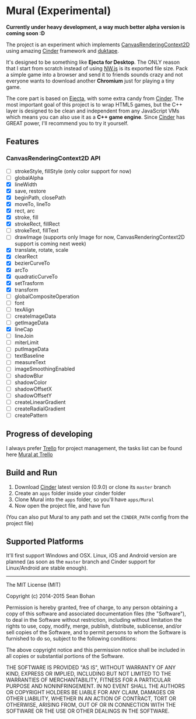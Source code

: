 # Mural (Experimental)

**Currently under heavy development, a way much better alpha version is coming soon :D**

The project is an experiment which implements [CanvasRenderingContext2D][CanvasRenderingContext2D]
using amazing [Cinder][Cinder] framework and [duktape][duktape].

It's designed to be something like __Ejecta for Desktop__.
The ONLY reason that I start from scratch instead of using [NW.js][NW.js] is
its exported file size. Pack a simple game into a browser and
send it to friends sounds crazy and not everyone wants to download
another __Chromium__ just for playing a tiny game.

The core part is based on [Ejecta][Ejecta], with some extra candy
from [Cinder][Cinder]. The most important goal of this project is to wrap HTML5 games,
but the C++ layer is designed to be clean and independent from any JavaScript VMs
which means you can also use it as a **C++ game engine**. Since [Cinder][Cinder] has
GREAT power, I'll recommend you to try it yourself.

## Features

### CanvasRenderingContext2D API

- [ ] strokeStyle, fillStyle (only color support for now)
- [ ] globalAlpha
- [x] lineWidth
- [x] save, restore
- [x] beginPath, closePath
- [x] moveTo, lineTo
- [x] rect, arc
- [x] stroke, fill
- [x] strokeRect, fillRect
- [ ] strokeText, fillText
- [ ] drawImage (supports only Image for now, CanvasRenderingContext2D support is coming next week)
- [x] translate, rotate, scale
- [x] clearRect
- [x] bezierCurveTo
- [x] arcTo
- [x] quadraticCurveTo
- [x] setTrasform
- [x] transform
- [ ] globalCompositeOperation
- [ ] font
- [ ] texAlign
- [ ] createImageData
- [ ] getImageData
- [x] lineCap
- [ ] lineJoin
- [ ] miterLimit
- [ ] putImageData
- [ ] textBaseline
- [ ] measureText
- [ ] imageSmoothingEnabled
- [ ] shadowBlur
- [ ] shadowColor
- [ ] shadowOffsetX
- [ ] shadowOffsetY
- [ ] createLinearGradient
- [ ] createRadialGradient
- [ ] createPattern

## Progress of developing

I always prefer [Trello][trello] for project management, the tasks list can be found here [Mural at Trello][mural-trello]

## Build and Run

1. Download [Cinder][Cinder] latest version (0.9.0) or clone its `master` branch
2. Create an `apps` folder inside your cinder folder
3. Clone Mural into the `apps` folder, so you'll have `apps/Mural`
4. Now open the project file, and have fun

(You can also put Mural to any path and set the `CINDER_PATH` config from the project file)

## Supported Platforms

It'll first support Windows and OSX. Linux,
iOS and Android version are planned (as soon as the `master` branch and
Cinder support for Linux/Android are stable enough).

---

The MIT License (MIT)

Copyright (c) 2014-2015 Sean Bohan

Permission is hereby granted, free of charge, to any person obtaining a copy
of this software and associated documentation files (the "Software"), to deal
in the Software without restriction, including without limitation the rights
to use, copy, modify, merge, publish, distribute, sublicense, and/or sell
copies of the Software, and to permit persons to whom the Software is
furnished to do so, subject to the following conditions:

The above copyright notice and this permission notice shall be included in
all copies or substantial portions of the Software.

THE SOFTWARE IS PROVIDED "AS IS", WITHOUT WARRANTY OF ANY KIND, EXPRESS OR
IMPLIED, INCLUDING BUT NOT LIMITED TO THE WARRANTIES OF MERCHANTABILITY,
FITNESS FOR A PARTICULAR PURPOSE AND NONINFRINGEMENT. IN NO EVENT SHALL THE
AUTHORS OR COPYRIGHT HOLDERS BE LIABLE FOR ANY CLAIM, DAMAGES OR OTHER
LIABILITY, WHETHER IN AN ACTION OF CONTRACT, TORT OR OTHERWISE, ARISING FROM,
OUT OF OR IN CONNECTION WITH THE SOFTWARE OR THE USE OR OTHER DEALINGS IN
THE SOFTWARE.

[CanvasRenderingContext2D]: https://developer.mozilla.org/en-US/docs/Web/API/CanvasRenderingContext2D
[Cinder]: https://libcinder.org/
[duktape]: http://duktape.org/
[Ejecta]: http://impactjs.com/ejecta
[Cocoonjs]: https://www.ludei.com/cocoonjs/
[NW.js]: http://nwjs.io/
[trello]: https://trello.com
[mural-trello]: https://trello.com/b/9cpESvdR/mural
